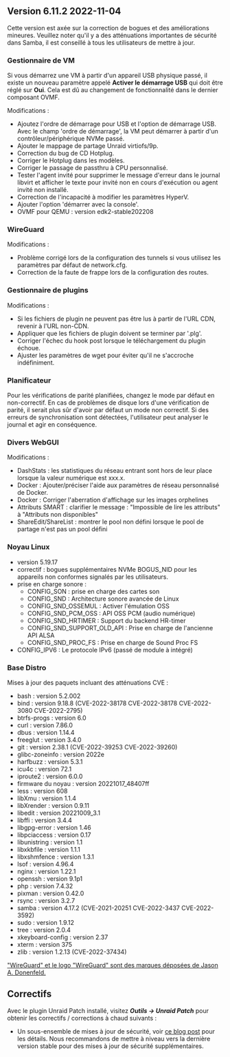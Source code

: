 ## Version 6.11.2 2022-11-04

Cette version est axée sur la correction de bogues et des améliorations mineures. Veuillez noter qu'il y a des atténuations importantes de sécurité dans Samba, il est conseillé à tous les utilisateurs de mettre à jour.

### Gestionnaire de VM

Si vous démarrez une VM à partir d'un appareil USB physique passé, il existe un nouveau paramètre appelé **Activer le démarrage USB** qui doit être réglé sur **Oui**. Cela est dû au changement de fonctionnalité dans le dernier composant OVMF.

Modifications :

- Ajoutez l'ordre de démarrage pour USB et l'option de démarrage USB. Avec le champ 'ordre de démarrage', la VM peut démarrer à partir d'un contrôleur/périphérique NVMe passé.
- Ajouter le mappage de partage Unraid virtiofs/9p.
- Correction du bug de CD Hotplug.
- Corriger le Hotplug dans les modèles.
- Corriger le passage de passthru à CPU personnalisé.
- Tester l'agent invité pour supprimer le message d'erreur dans le journal libvirt et afficher le texte pour invité non en cours d'exécution ou agent invité non installé.
- Correction de l'incapacité à modifier les paramètres HyperV.
- Ajouter l'option 'démarrer avec la console'.
- OVMF pour QEMU : version edk2-stable202208

### WireGuard

Modifications :

- Problème corrigé lors de la configuration des tunnels si vous utilisez les paramètres par défaut de network.cfg.
- Correction de la faute de frappe lors de la configuration des routes.

### Gestionnaire de plugins

Modifications :

- Si les fichiers de plugin ne peuvent pas être lus à partir de l'URL CDN, revenir à l'URL non-CDN.
- Appliquer que les fichiers de plugin doivent se terminer par '.plg'.
- Corriger l'échec du hook post lorsque le téléchargement du plugin échoue.
- Ajuster les paramètres de wget pour éviter qu'il ne s'accroche indéfiniment.

### Planificateur

Pour les vérifications de parité planifiées, changez le mode par défaut en non-correctif. En cas de problèmes de disque lors d'une vérification de parité, il serait plus sûr d'avoir par défaut un mode non correctif. Si des erreurs de synchronisation sont détectées, l'utilisateur peut analyser le journal et agir en conséquence.

### Divers WebGUI

Modifications :

- DashStats : les statistiques du réseau entrant sont hors de leur place lorsque la valeur numérique est xxx.x.
- Docker : Ajouter/préciser l'aide aux paramètres de réseau personnalisé de Docker.
- Docker : Corriger l'aberration d'affichage sur les images orphelines
- Attributs SMART : clarifier le message : "Impossible de lire les attributs" à "Attributs non disponibles"
- ShareEdit/ShareList : montrer le pool non défini lorsque le pool de partage n'est pas un pool défini

### Noyau Linux

- version 5.19.17
- correctif : bogues supplémentaires NVMe BOGUS\_NID pour les appareils non conformes signalés par les utilisateurs.
- prise en charge sonore :
  - CONFIG\_SON : prise en charge des cartes son
  - CONFIG\_SND : Architecture sonore avancée de Linux
  - CONFIG\_SND\_OSSEMUL : Activer l'émulation OSS
  - CONFIG\_SND\_PCM\_OSS : API OSS PCM (audio numérique)
  - CONFIG\_SND\_HRTIMER : Support du backend HR-timer
  - CONFIG\_SND\_SUPPORT\_OLD\_API : Prise en charge de l'ancienne API ALSA
  - CONFIG\_SND\_PROC\_FS : Prise en charge de Sound Proc FS
- CONFIG\_IPV6 : Le protocole IPv6 (passé de module à intégré)

### Base Distro

Mises à jour des paquets incluant des atténuations CVE :

- bash : version 5.2.002
- bind : version 9.18.8 (CVE-2022-38178 CVE-2022-38178 CVE-2022-3080 CVE-2022-2795)
- btrfs-progs : version 6.0
- curl : version 7.86.0
- dbus : version 1.14.4
- freeglut : version 3.4.0
- git : version 2.38.1 (CVE-2022-39253 CVE-2022-39260)
- glibc-zoneinfo : version 2022e
- harfbuzz : version 5.3.1
- icu4c : version 72.1
- iproute2 : version 6.0.0
- firmware du noyau : version 20221017\_48407ff
- less : version 608
- libXmu : version 1.1.4
- libXrender : version 0.9.11
- libedit : version 20221009\_3.1
- libffi : version 3.4.4
- libgpg-error : version 1.46
- libpciaccess : version 0.17
- libunistring : version 1.1
- libxkbfile : version 1.1.1
- libxshmfence : version 1.3.1
- lsof : version 4.96.4
- nginx : version 1.22.1
- openssh : version 9.1p1
- php : version 7.4.32
- pixman : version 0.42.0
- rsync : version 3.2.7
- samba : version 4.17.2 (CVE-2021-20251 CVE-2022-3437 CVE-2022-3592)
- sudo : version 1.9.12
- tree : version 2.0.4
- xkeyboard-config : version 2.37
- xterm : version 375
- zlib : version 1.2.13 (CVE-2022-37434)

["WireGuard" et le logo "WireGuard" sont des marques déposées de Jason A. Donenfeld.](https://www.wireguard.com/)

## Correctifs

Avec le plugin Unraid Patch installé, visitez ***Outils → Unraid Patch*** pour obtenir les correctifs / corrections à chaud suivants :

- Un sous-ensemble de mises à jour de sécurité, voir [ce blog post](https://unraid.net/blog/cvd) pour les détails. Nous recommandons de mettre à niveau vers la dernière version stable pour des mises à jour de sécurité supplémentaires.
